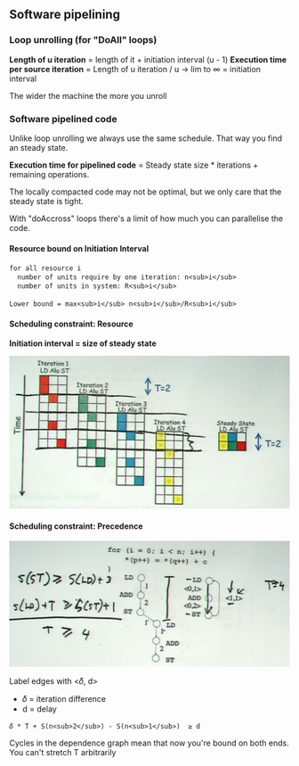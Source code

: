 ## Software pipelining

### Loop unrolling (for "DoAll" loops)

**Length of u iteration** = length of it + initiation interval (u - 1)
**Execution time per source iteration** = Length of u iteration / u → lim to ∞ = initiation interval

The wider the machine the more you unroll

### Software pipelined code

Unlike loop unrolling we always use the same schedule. That way you find an steady state.

**Execution time for pipelined code** = Steady state size * iterations + remaining operations.

The locally compacted code may not be optimal, but we only care that the steady state is tight.

With "doAccross" loops there's a limit of how much you can parallelise the code.

#### Resource bound on Initiation Interval

```
for all resource i
  number of units require by one iteration: n<sub>i</sub>
  number of units in system: R<sub>i</sub>
  
Lower bound = max<sub>i</sub> n<sub>i</sub>/R<sub>i</sub>
```

#### Scheduling constraint: Resource

**Initiation interval = size of steady state**

![resource reservation table](/images/resourceReservationTable.png)

#### Scheduling constraint: Precedence

![precedence](/images/precedence.png)

Label edges with <𝛿, d>
* 𝛿 = iteration difference
* d = delay

```
𝛿 * T + S(n<sub>2</sub>) - S(n<sub>1</sub>)  ≥ d
```

Cycles in the dependence graph mean that now you're bound on both ends. You can't stretch T arbitrarily 
